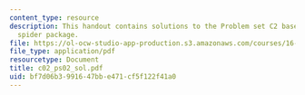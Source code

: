 ```yaml
---
content_type: resource
description: This handout contains solutions to the Problem set C2 based on the Feldman
  spider package.
file: https://ol-ocw-studio-app-production.s3.amazonaws.com/courses/16-01-unified-engineering-i-ii-iii-iv-fall-2005-spring-2006/bf7d06b3991647bbe471cf5f122f41a0_c02_ps02_sol.pdf
file_type: application/pdf
resourcetype: Document
title: c02_ps02_sol.pdf
uid: bf7d06b3-9916-47bb-e471-cf5f122f41a0
---
```

